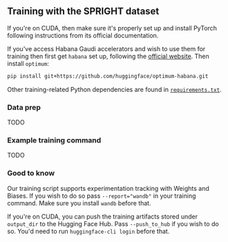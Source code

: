 ## Training with the SPRIGHT dataset

If you're on CUDA, then make sure it's properly set up and install PyTorch following instructions from its official documentation. 

If you've access Habana Gaudi accelerators and wish to use them for training then first get `habana` set up, following the [official website](https://docs.habana.ai/en/latest/Installation_Guide/index.html#gaudi-installation-guide). Then install `optimum`:

```bash
pip install git+https://github.com/huggingface/optimum-habana.git
```

Other training-related Python dependencies are found in [`requirements.txt`](./requirements.txt).

### Data prep

TODO

### Example training command

TODO

### Good to know

Our training script supports experimentation tracking with Weights and Biases. If you wish to do so pass `--report="wandb"` in your training command. Make sure you install `wandb` before that.

If you're on CUDA, you can push the training artifacts stored under `output_dir` to the Hugging Face Hub. Pass `--push_to_hub` if you wish to do so. You'd need to run `huggingface-cli login` before that.